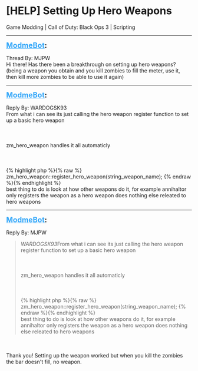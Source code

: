 # [HELP] Setting Up Hero Weapons
Game Modding | Call of Duty: Black Ops 3 | Scripting

---
<strong style="font-size: 1.4em;"><span style="text-decoration: underline;text-decoration-color: #34a7f9;"><span style="color:#34a7f9;">ModmeBot</span></span>:</strong>

<p>Thread By: MJPW<br />Hi there! Has there been a breakthrough on setting up hero weapons? (being a weapon you obtain and you kill zombies to fill the meter, use it, then kill more zombies to be able to use it again)</p>

---
<strong style="font-size: 1.4em;"><span style="text-decoration: underline;text-decoration-color: #34a7f9;"><span style="color:#34a7f9;">ModmeBot</span></span>:</strong>

<p>Reply By: WARDOGSK93<br />From what i can see its just calling the hero weapon register function to set up a basic hero weapon<br /><br /><br /><br />zm_hero_weapon handles it all automaticly<br /><br /><br /><br />{% highlight php %}{% raw %}
zm_hero_weapon::register_hero_weapon(string_weapon_name);
{% endraw %}{% endhighlight %}
<br />best thing to do is look at how other weapons do it, for example annihaltor only registers the weapon as a hero weapon does nothing else releated to hero weapons</p>

---
<strong style="font-size: 1.4em;"><span style="text-decoration: underline;text-decoration-color: #34a7f9;"><span style="color:#34a7f9;">ModmeBot</span></span>:</strong>

<p>Reply By: MJPW<br /><blockquote><em>WARDOGSK93</em>From what i can see its just calling the hero weapon register function to set up a basic hero weapon<br /><br /><br /><br />zm_hero_weapon handles it all automaticly<br /><br /><br /><br />{% highlight php %}{% raw %}
zm_hero_weapon::register_hero_weapon(string_weapon_name);
{% endraw %}{% endhighlight %}
<br />best thing to do is look at how other weapons do it, for example annihaltor only registers the weapon as a hero weapon does nothing else releated to hero weapons</blockquote><br /><br />Thank you! Setting up the weapon worked but when you kill the zombies the bar doesn&#39;t fill, no weapon.</p>
